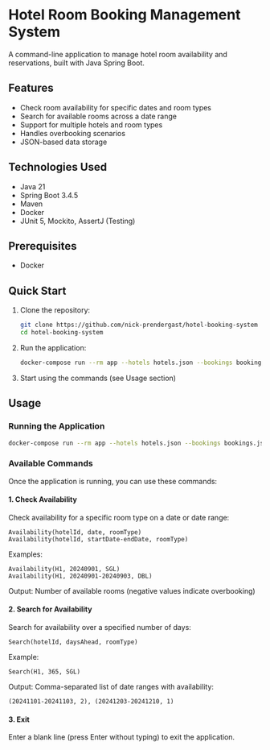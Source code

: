 
# Hotel Room Booking Management System

A command-line application to manage hotel room availability and reservations, built with Java Spring Boot.

## Features

- Check room availability for specific dates and room types
- Search for available rooms across a date range
- Support for multiple hotels and room types
- Handles overbooking scenarios
- JSON-based data storage

## Technologies Used

- Java 21
- Spring Boot 3.4.5
- Maven
- Docker
- JUnit 5, Mockito, AssertJ (Testing)

## Prerequisites

- Docker

## Quick Start

1. Clone the repository:
   ```bash
   git clone https://github.com/nick-prendergast/hotel-booking-system
   cd hotel-booking-system
   ```

2. Run the application:
   ```bash
   docker-compose run --rm app --hotels hotels.json --bookings bookings.json
   ```

3. Start using the commands (see Usage section)

## Usage

### Running the Application

```bash
docker-compose run --rm app --hotels hotels.json --bookings bookings.json
```

### Available Commands

Once the application is running, you can use these commands:

#### 1. Check Availability

Check availability for a specific room type on a date or date range:

```
Availability(hotelId, date, roomType)
Availability(hotelId, startDate-endDate, roomType)
```

Examples:
```
Availability(H1, 20240901, SGL)
Availability(H1, 20240901-20240903, DBL)
```

Output: Number of available rooms (negative values indicate overbooking)

#### 2. Search for Availability

Search for availability over a specified number of days:

```
Search(hotelId, daysAhead, roomType)
```

Example:
```
Search(H1, 365, SGL)
```

Output: Comma-separated list of date ranges with availability:
```
(20241101-20241103, 2), (20241203-20241210, 1)
```

#### 3. Exit

Enter a blank line (press Enter without typing) to exit the application.


